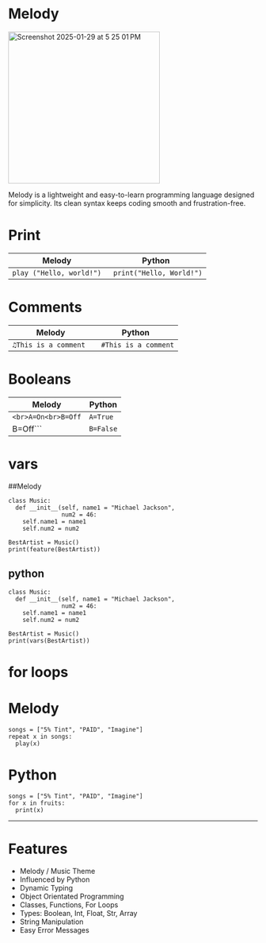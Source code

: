 # Melody
<img width="306" alt="Screenshot 2025-01-29 at 5 25 01 PM" src="https://github.com/user-attachments/assets/ec711ff0-3ed8-4bac-9625-8613e5c0d49d" />

Melody is a lightweight and easy-to-learn programming language designed for simplicity. Its clean syntax keeps coding smooth and frustration-free.
# **Print**
| Melody   | Python |
|----------|----------|
| ``` play ("Hello, world!") ```  | ``` print("Hello, World!")```   |

# **Comments**
| Melody   | Python |
|----------|----------|
| ``` ♫This is a comment  ```  | ``` #This is a comment```   |

# **Booleans**
| Melody   | Python |
|----------|----------|
|```<br>A=On<br>B=Off```|```A=True```
|B=Off``` | ```B=False``` |


# **vars**
##Melody
``` 
class Music:
  def __init__(self, name1 = "Michael Jackson", 
               num2 = 46:
    self.name1 = name1
    self.num2 = num2
 
BestArtist = Music()
print(feature(BestArtist))
```
## python
```
class Music:
  def __init__(self, name1 = "Michael Jackson", 
               num2 = 46:
    self.name1 = name1
    self.num2 = num2
 
BestArtist = Music()
print(vars(BestArtist))
```
# **for loops**
# Melody
```
songs = ["5% Tint", "PAID", "Imagine"]
repeat x in songs:
  play(x)
```
# Python
```
songs = ["5% Tint", "PAID", "Imagine"]
for x in fruits:
  print(x)
```
________________________________________________________________________________________________________________________

# Features
- Melody / Music Theme
- Influenced by Python
- Dynamic Typing
- Object Orientated Programming
- Classes, Functions, For Loops
- Types: Boolean, Int, Float, Str, Array
- String Manipulation
- Easy Error Messages
